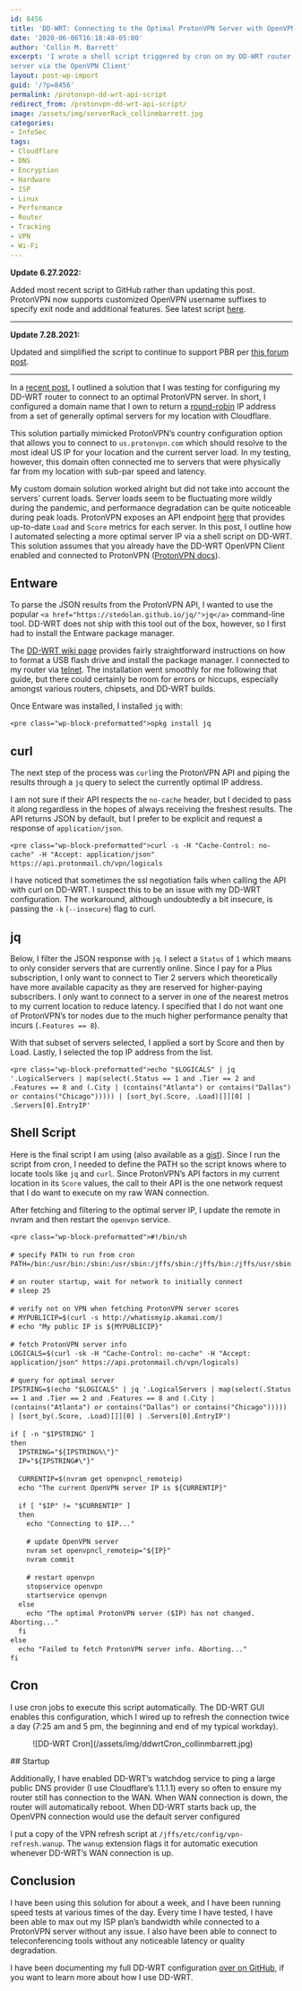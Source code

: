 ```yaml
---
id: 8456
title: 'DD-WRT: Connecting to the Optimal ProtonVPN Server with OpenVPN'
date: '2020-06-06T16:18:48-05:00'
author: 'Collin M. Barrett'
excerpt: 'I wrote a shell script triggered by cron on my DD-WRT router to automatically connect to the optimal ProtonVPN
server via the OpenVPN Client'
layout: post-wp-import
guid: '/?p=8456'
permalink: /protonvpn-dd-wrt-api-script
redirect_from: /protonvpn-dd-wrt-api-script/
image: /assets/img/serverRack_collinmbarrett.jpg
categories:
- InfoSec
tags:
- Cloudflare
- DNS
- Encryption
- Hardware
- ISP
- Linux
- Performance
- Router
- Tracking
- VPN
- Wi-Fi
---
```


**Update 6.27.2022:**

Added most recent script to GitHub rather than updating this post. ProtonVPN now supports customized OpenVPN username
suffixes to specify exit node and additional features. See latest script
[here](https://github.com/collinbarrett/dd-wrt/blob/main/vpn-refresh.sh).

- - - - - -

**Update 7.28.2021:**

Updated and simplified the script to continue to support PBR per [this forum
post](https://forum.dd-wrt.com/phpBB2/viewtopic.php?p=1242050).

- - - - - -

In a [recent post](/protonvpn-dd-wrt-dns/), I outlined a solution that I was testing for configuring my DD-WRT router to
connect to an optimal ProtonVPN server. In short, I configured a domain name that I own to return a
[round-robin](https://www.cloudflare.com/learning/dns/glossary/round-robin-dns/) IP address from a set of generally
optimal servers for my location with Cloudflare.

This solution partially mimicked ProtonVPN’s country configuration option that allows you to connect to
`us.protonvpn.com` which should resolve to the most ideal US IP for your location and the current server load. In my
testing, however, this domain often connected me to servers that were physically far from my location with sub-par speed
and latency.

My custom domain solution worked alright but did not take into account the servers’ current loads. Server loads seem to
be fluctuating more wildly during the pandemic, and performance degradation can be quite noticeable during peak loads.
ProtonVPN exposes an API endpoint [here](https://api.protonmail.ch/vpn/logicals) that provides up-to-date `Load` and
`Score` metrics for each server. In this post, I outline how I automated selecting a more optimal server IP via a shell
script on DD-WRT. This solution assumes that you already have the DD-WRT OpenVPN Client enabled and connected to
ProtonVPN ([ProtonVPN docs](https://protonvpn.com/support/vpn-router-ddwrt/)).

## Entware

To parse the JSON results from the ProtonVPN API, I wanted to use the popular `<a
  href="https://stedolan.github.io/jq/">jq</a>` command-line tool. DD-WRT does not ship with this tool out of the box,
however, so I first had to install the Entware package manager.

The [DD-WRT wiki page](https://wiki.dd-wrt.com/wiki/index.php/Installing_Entware) provides fairly straightforward
instructions on how to format a USB flash drive and install the package manager. I connected to my router via
[telnet](https://wiki.dd-wrt.com/wiki/index.php/Telnet/SSH_and_the_Command_Line). The installation went smoothly for me
following that guide, but there could certainly be room for errors or hiccups, especially amongst various routers,
chipsets, and DD-WRT builds.

Once Entware was installed, I installed `jq` with:

```
<pre class="wp-block-preformatted">opkg install jq
```

## curl

The next step of the process was `curl`ing the ProtonVPN API and piping the results through a `jq` query to select the currently optimal IP address.

I am not sure if their API respects the `no-cache` header, but I decided to pass it along regardless in the hopes of always receiving the freshest results. The API returns JSON by default, but I prefer to be explicit and request a response of `application/json`.

```
<pre class="wp-block-preformatted">curl -s -H "Cache-Control: no-cache" -H "Accept: application/json" https://api.protonmail.ch/vpn/logicals
```

I have noticed that sometimes the ssl negotiation fails when calling the API with curl on DD-WRT. I suspect this to be an issue with my DD-WRT configuration. The workaround, although undoubtedly a bit insecure, is passing the `-k` (`--insecure`) flag to curl.

## jq

Below, I filter the JSON response with `jq`. I select a `Status` of `1` which means to only consider servers that are currently online. Since I pay for a Plus subscription, I only want to connect to Tier 2 servers which theoretically have more available capacity as they are reserved for higher-paying subscribers. I only want to connect to a server in one of the nearest metros to my current location to reduce latency. I specified that I do not want one of ProtonVPN’s tor nodes due to the much higher performance penalty that incurs (`.Features == 8`).

With that subset of servers selected, I applied a sort by Score and then by Load. Lastly, I selected the top IP address from the list.

```
<pre class="wp-block-preformatted">echo "$LOGICALS" | jq '.LogicalServers | map(select(.Status == 1 and .Tier == 2 and .Features == 8 and (.City | (contains("Atlanta") or contains("Dallas") or contains("Chicago"))))) | [sort_by(.Score, .Load)[]][0] | .Servers[0].EntryIP'
```

## Shell Script

Here is the final script I am using (also available as a [gist](https://gist.github.com/collinbarrett/abeaf6edeb1cfb49d9beacd6d325d3c2)). Since I run the script from cron, I needed to define the PATH so the script knows where to locate tools like `jq` and `curl`. Since ProtonVPN’s API factors in my current location in its `Score` values, the call to their API is the one network request that I do want to execute on my raw WAN connection.

After fetching and filtering to the optimal server IP, I update the remote in nvram and then restart the `openvpn` service.

```
<pre class="wp-block-preformatted">#!/bin/sh

# specify PATH to run from cron
PATH=/bin:/usr/bin:/sbin:/usr/sbin:/jffs/sbin:/jffs/bin:/jffs/usr/sbin:/jffs/usr/bin:/mmc/sbin:/mmc/bin:/mmc/usr/sbin:/mmc/usr/bin:/opt/sbin:/opt/bin:/opt/usr/sbin:/opt/usr/bin

# on router startup, wait for network to initially connect
# sleep 25

# verify not on VPN when fetching ProtonVPN server scores
# MYPUBLICIP=$(curl -s http://whatismyip.akamai.com/)
# echo "My public IP is ${MYPUBLICIP}"

# fetch ProtonVPN server info
LOGICALS=$(curl -sk -H "Cache-Control: no-cache" -H "Accept: application/json" https://api.protonmail.ch/vpn/logicals)

# query for optimal server
IPSTRING=$(echo "$LOGICALS" | jq '.LogicalServers | map(select(.Status == 1 and .Tier == 2 and .Features == 8 and (.City | (contains("Atlanta") or contains("Dallas") or contains("Chicago"))))) | [sort_by(.Score, .Load)[]][0] | .Servers[0].EntryIP')

if [ -n "$IPSTRING" ]
then
  IPSTRING="${IPSTRING%\"}"
  IP="${IPSTRING#\"}"

  CURRENTIP=$(nvram get openvpncl_remoteip)
  echo "The current OpenVPN server IP is ${CURRENTIP}"

  if [ "$IP" != "$CURRENTIP" ]
  then
    echo "Connecting to $IP..."

    # update OpenVPN server
    nvram set openvpncl_remoteip="${IP}"
    nvram commit

    # restart openvpn
    stopservice openvpn
    startservice openvpn
  else
    echo "The optimal ProtonVPN server ($IP) has not changed. Aborting..."
  fi
else
  echo "Failed to fetch ProtonVPN server info. Aborting..."
fi
```

## Cron

I use cron jobs to execute this script automatically. The DD-WRT GUI enables this configuration, which I wired up to refresh the connection twice a day (7:25 am and 5 pm, the beginning and end of my typical workday).

<figure class="wp-block-image size-large">![DD-WRT Cron](/assets/img/ddwrtCron_collinmbarrett.jpg)</figure>## Startup

Additionally, I have enabled DD-WRT’s watchdog service to ping a large public DNS provider (I use Cloudflare’s 1.1.1.1) every so often to ensure my router still has connection to the WAN. When WAN connection is down, the router will automatically reboot. When DD-WRT starts back up, the OpenVPN connection would use the default server configured

I put a copy of the VPN refresh script at `/jffs/etc/config/vpn-refresh.wanup`. The `wanup` extension flags it for automatic execution whenever DD-WRT’s WAN connection is up.

## Conclusion

I have been using this solution for about a week, and I have been running speed tests at various times of the day. Every time I have tested, I have been able to max out my ISP plan’s bandwidth while connected to a ProtonVPN server without any issue. I also have been able to connect to teleconferencing tools without any noticeable latency or quality degradation.

I have been documenting my full DD-WRT configuration [over on GitHub](https://github.com/collinbarrett/dd-wrt), if you want to learn more about how I use DD-WRT.